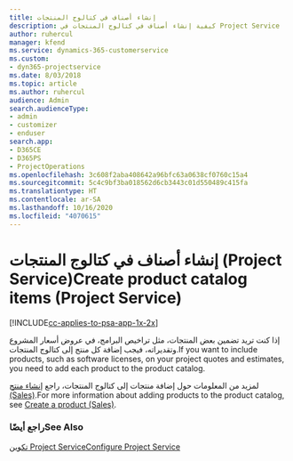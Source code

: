 ```yaml
---
title: إنشاء أصناف في كتالوج المنتجات
description: كيفية إنشاء أصناف في كتالوج المنتجات في Project Service
author: ruhercul
manager: kfend
ms.service: dynamics-365-customerservice
ms.custom:
- dyn365-projectservice
ms.date: 8/03/2018
ms.topic: article
ms.author: ruhercul
audience: Admin
search.audienceType:
- admin
- customizer
- enduser
search.app:
- D365CE
- D365PS
- ProjectOperations
ms.openlocfilehash: 3c608f2aba408642a96bfc63a0638cf0760c15a4
ms.sourcegitcommit: 5c4c9bf3ba018562d6cb3443c01d550489c415fa
ms.translationtype: HT
ms.contentlocale: ar-SA
ms.lasthandoff: 10/16/2020
ms.locfileid: "4070615"
---
```

# <a name="create-product-catalog-items-project-service"></a><span data-ttu-id="7da79-103">إنشاء أصناف في كتالوج المنتجات (Project Service)</span><span class="sxs-lookup"><span data-stu-id="7da79-103">Create product catalog items (Project Service)</span></span>

[!INCLUDE[cc-applies-to-psa-app-1x-2x](../includes/cc-applies-to-psa-app-1x-2x.md)]

<span data-ttu-id="7da79-104">إذا كنت تريد تضمين بعض المنتجات، مثل تراخيص البرامج، في عروض أسعار المشروع وتقديراته، فيجب إضافة كل منتج إلى كتالوج المنتجات.</span><span class="sxs-lookup"><span data-stu-id="7da79-104">If you want to include products, such as software licenses, on your project quotes and estimates, you need to add each product to the product catalog.</span></span>  
  
 <span data-ttu-id="7da79-105">لمزيد من المعلومات حول إضافة منتجات إلى كتالوج المنتجات، راجع [إنشاء منتج (Sales)](https://docs.microsoft.com/dynamics365/sales-enterprise/create-product-sales).</span><span class="sxs-lookup"><span data-stu-id="7da79-105">For more information about adding products to the product catalog, see [Create a product (Sales)](https://docs.microsoft.com/dynamics365/sales-enterprise/create-product-sales).</span></span>  
  
### <a name="see-also"></a><span data-ttu-id="7da79-106">راجع أيضًا</span><span class="sxs-lookup"><span data-stu-id="7da79-106">See Also</span></span>  
 [<span data-ttu-id="7da79-107">تكوين Project Service</span><span class="sxs-lookup"><span data-stu-id="7da79-107">Configure Project Service</span></span>](../psa/configure.md)
